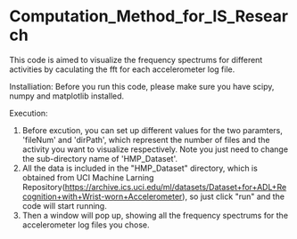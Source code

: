 # Computation_Method_for_IS_Research


This code is aimed to visualize the frequency spectrums for different activities by caculating the fft for each accelerometer log file.


Installiation:
Before you run this code, please make sure you have scipy, numpy and matplotlib installed.

Execution:
1. Before excution, you can set up different values for the two paramters, 'fileNum' and 'dirPath', which represent the number of files and the activity you want to visualize respectively. Note you just need to change the sub-directory name of 'HMP_Dataset'.
2. All the data is included in the "HMP_Dataset" directory, which is obtained from UCI Machine Larning Repository(https://archive.ics.uci.edu/ml/datasets/Dataset+for+ADL+Recognition+with+Wrist-worn+Accelerometer), so just click "run" and the code will start running.
3. Then a window will pop up, showing all the frequency spectrums for the accelerometer log files you chose.
